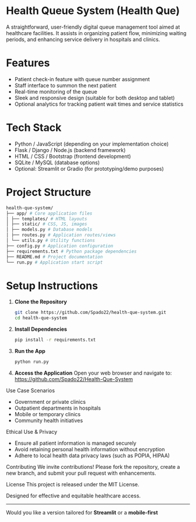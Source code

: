 # Health Queue System (Health Que)

A straightforward, user-friendly digital queue management tool aimed at healthcare facilities. It assists in organizing patient flow, minimizing waiting periods, and enhancing service delivery in hospitals and clinics.

# Features

-  Patient check-in feature with queue number assignment
-  Staff interface to summon the next patient
-  Real-time monitoring of the queue
-  Sleek and responsive design (suitable for both desktop and tablet)
-  Optional analytics for tracking patient wait times and service statistics

# Tech Stack

- Python / JavaScript (depending on your implementation choice)
- Flask / Django / Node.js (backend framework)
- HTML / CSS / Bootstrap (frontend development)
- SQLite / MySQL (database options)
- Optional: Streamlit or Gradio (for prototyping/demo purposes)

# Project Structure
```bash
health-que-system/
├── app/ # Core application files
│ ├── templates/ # HTML layouts
│ ├── static/ # CSS, JS, images
│ ├── models.py # Database models
│ ├── routes.py # Application routes/views
│ └── utils.py # Utility functions
├── config.py # Application configuration
├── requirements.txt # Python package dependencies
├── README.md # Project documentation
└── run.py # Application start script
```

# Setup Instructions

1. **Clone the Repository**
   ```bash
   git clone https://github.com/Spado22/health-que-system.git
   cd health-que-system
   ```

2. **Install Dependencies**
   ```bash
   pip install -r requirements.txt
   ```

3. **Run the App**
   ```bash
   python run.py
   ```

4. **Access the Application**
   Open your web browser and navigate to: https://github.com/Spado22/Health-Que-System

 Use Case Scenarios
- Government or private clinics
- Outpatient departments in hospitals
- Mobile or temporary clinics
- Community health initiatives

 Ethical Use & Privacy
- Ensure all patient information is managed securely
- Avoid retaining personal health information without encryption
- Adhere to local health data privacy laws (such as POPIA, HIPAA)

 Contributing
We invite contributions! Please fork the repository, create a new branch, and submit your pull request with enhancements.

 License
This project is released under the MIT License.

Designed for effective and equitable healthcare access. 

---

Would you like a version tailored for **Streamlit** or a **mobile-first** 
